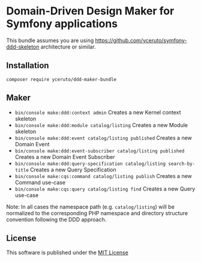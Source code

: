 # Domain-Driven Design Maker for Symfony applications

This bundle assumes you are using https://github.com/yceruto/symfony-ddd-skeleton architecture or similar.

## Installation

    composer require yceruto/ddd-maker-bundle

## Maker

 * `bin/console make:ddd:context admin` Creates a new Kernel context skeleton
 * `bin/console make:ddd:module catalog/listing` Creates a new Module skeleton
 * `bin/console make:ddd:event catalog/listing published` Creates a new Domain Event
 * `bin/console make:ddd:event-subscriber catalog/listing published` Creates a new Domain Event Subscriber
 * `bin/console make:ddd:query-specification catalog/listing search-by-title` Creates a new Query Specification
 * `bin/console make:cqs:command catalog/listing publish` Creates a new Command use-case
 * `bin/console make:cqs:query catalog/listing find` Creates a new Query use-case

Note: In all cases the namespace path (e.g. `catalog/listing`) will be normalized to the corresponding PHP namespace and 
directory structure convention following the DDD approach.

## License

This software is published under the [MIT License](LICENSE)
